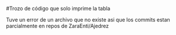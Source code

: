 #Trozo de código que solo imprime la tabla

Tuve un error de un archivo que no existe asi que los commits estan parcialmente en repos de ZaraEnti/Ajedrez
